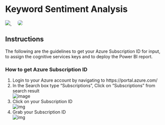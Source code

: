 <h1>Keyword Sentiment Analysis</h1>
<a href="https://msdeployapp20190307110050.azurewebsites.net/" target="_blank">
    <img src="http://azuredeploy.net/deploybutton.png"/>
</a>
&nbsp;&nbsp;&nbsp;&nbsp;
<a href="https://setupdataapp20190211120818.azurewebsites.net/" target="_blank">
    <img src="http://139.59.61.161/setupdata5.jpg"/ style="border-radius:5px;">
</a>
<br>
<h2>Instructions</h2>
<p>The following are the guidelines to get your Azure Subscription ID for input, to assign the cognitive services keys and to deploy the Power BI report.</p>
<h3>How to get Azure Subscription ID</h3>
<ol>
	<li>Login to your Azure account by navigating to https://portal.azure.com/</li>
	<li>In the Search box type “Subscriptions”, Click on “Subscriptions” from search result</li>
	  <img src="http://139.59.61.161/MicrosoftDeployment/1.%20Getting%20Subscription/01.PNG" alt="image" style="max-width:100%;">
    <li>Click on your Subscription ID</li>
      <img src="http://139.59.61.161/MicrosoftDeployment/1.%20Getting%20Subscription/2.PNG" alt="img" style="max-width:100%;">
    <li>Grab your Subscription ID</li>
      <img src="http://139.59.61.161/MicrosoftDeployment/1.%20Getting%20Subscription/3.PNG" alt="img" style="max-width:100%;">
</ol>
